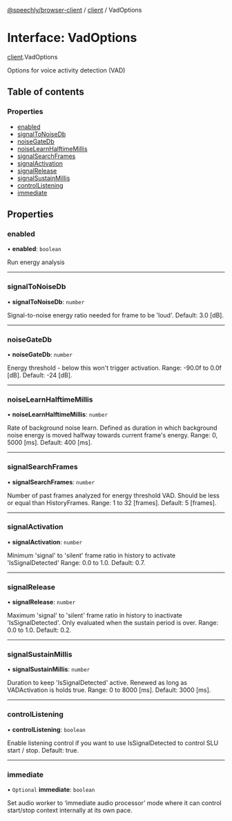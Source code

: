 [@speechly/browser-client](../README.md) / [client](../modules/client.md) / VadOptions

# Interface: VadOptions

[client](../modules/client.md).VadOptions

Options for voice activity detection (VAD)

## Table of contents

### Properties

- [enabled](client.VadOptions.md#enabled)
- [signalToNoiseDb](client.VadOptions.md#signaltonoisedb)
- [noiseGateDb](client.VadOptions.md#noisegatedb)
- [noiseLearnHalftimeMillis](client.VadOptions.md#noiselearnhalftimemillis)
- [signalSearchFrames](client.VadOptions.md#signalsearchframes)
- [signalActivation](client.VadOptions.md#signalactivation)
- [signalRelease](client.VadOptions.md#signalrelease)
- [signalSustainMillis](client.VadOptions.md#signalsustainmillis)
- [controlListening](client.VadOptions.md#controllistening)
- [immediate](client.VadOptions.md#immediate)

## Properties

### enabled

• **enabled**: `boolean`

Run energy analysis

___

### signalToNoiseDb

• **signalToNoiseDb**: `number`

Signal-to-noise energy ratio needed for frame to be 'loud'.
Default: 3.0 [dB].

___

### noiseGateDb

• **noiseGateDb**: `number`

Energy threshold - below this won't trigger activation.
Range: -90.0f to 0.0f [dB]. Default: -24 [dB].

___

### noiseLearnHalftimeMillis

• **noiseLearnHalftimeMillis**: `number`

Rate of background noise learn. Defined as duration in which background noise energy is moved halfway towards current frame's energy.
Range: 0, 5000 [ms]. Default: 400 [ms].

___

### signalSearchFrames

• **signalSearchFrames**: `number`

Number of past frames analyzed for energy threshold VAD. Should be less or equal than HistoryFrames.
Range: 1 to 32 [frames]. Default: 5 [frames].

___

### signalActivation

• **signalActivation**: `number`

Minimum 'signal' to 'silent' frame ratio in history to activate 'IsSignalDetected'
Range: 0.0 to 1.0. Default: 0.7.

___

### signalRelease

• **signalRelease**: `number`

Maximum 'signal' to 'silent' frame ratio in history to inactivate 'IsSignalDetected'. Only evaluated when the sustain period is over.
Range: 0.0 to 1.0. Default: 0.2.

___

### signalSustainMillis

• **signalSustainMillis**: `number`

Duration to keep 'IsSignalDetected' active. Renewed as long as VADActivation is holds true.
Range: 0 to 8000 [ms]. Default: 3000 [ms].

___

### controlListening

• **controlListening**: `boolean`

Enable listening control if you want to use IsSignalDetected to control SLU start / stop.
Default: true.

___

### immediate

• `Optional` **immediate**: `boolean`

Set audio worker
to ‘immediate audio processor’ mode where it can control start/stop context internally at its own pace.
